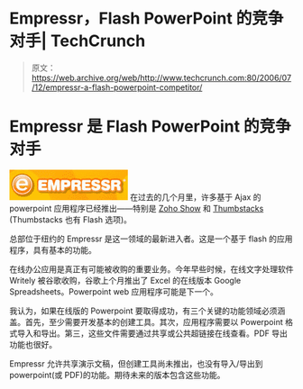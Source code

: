 # Empressr，Flash PowerPoint 的竞争对手| TechCrunch

> 原文：<https://web.archive.org/web/http://www.techcrunch.com:80/2006/07/12/empressr-a-flash-powerpoint-competitor/>

# Empressr 是 Flash PowerPoint 的竞争对手

[![](img/caab74e1d67df343bb73e2f1bc8cd667.png)](https://web.archive.org/web/20230302074813/http://www.empressr.com/) 在过去的几个月里，许多基于 Ajax 的 powerpoint 应用程序已经推出——特别是 [Zoho Show](https://web.archive.org/web/20230302074813/https://techcrunch.com/2006/06/23/zoho-announces-an-online-power-point-type-tool/) 和 [Thumbstacks](https://web.archive.org/web/20230302074813/https://techcrunch.com/2006/03/09/thumbstacks-ajaxflash-web-powerpoint/) (Thumbstacks 也有 Flash 选项)。

总部位于纽约的 Empressr 是这一领域的最新进入者。这是一个基于 flash 的应用程序，具有基本的功能。

在线办公应用是真正有可能被收购的重要业务。今年早些时候，在线文字处理软件 Writely 被谷歌收购，谷歌上个月推出了 Excel 的在线版本 Google Spreadsheets。Powerpoint web 应用程序可能是下一个。

我认为，如果在线版的 Powerpoint 要取得成功，有三个关键的功能领域必须涵盖。首先，至少需要开发基本的创建工具。其次，应用程序需要以 Powerpoint 格式导入和导出。第三，这些文件需要通过共享或公共超链接在线查看。PDF 导出功能也很好。

Empressr 允许共享演示文稿，但创建工具尚未推出，也没有导入/导出到 powerpoint(或 PDF)的功能。期待未来的版本包含这些功能。